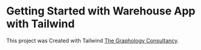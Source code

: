 # Getting Started with Warehouse App with Tailwind

This project was Created with Tailwind [The Graphology Consultancy](https://single-service-provider-57c16.web.app/).

